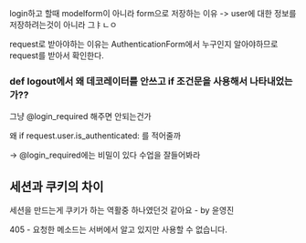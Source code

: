 login하고 할때 modelform이 아니라 form으로 저장하는 이유 -> user에 대한 정보를 저장하려는것이 아니라 그ㅑㄴㅇ 

request로 받아야하는 이유는 AuthenticationForm에서 누구인지 알아야하므로 request를 받아서 확인한다.





### def logout에서 왜 데코레이터를 안쓰고  if 조건문을 사용해서 나타내었는가??

그냥 @login_required 해주면 안되는건가

왜 if request.user.is_authenticated: 를 적어줄까

-> @login_required에는 비밀이 있다 수업을 잘들어봐라





## 세션과 쿠키의 차이

세션을 만드는게 쿠키가 하는 역활중 하나였던것 같아요 - by 윤영진







405 - 요청한 메소드는 서버에서 알고 있지만 사용할 수 없습니다.